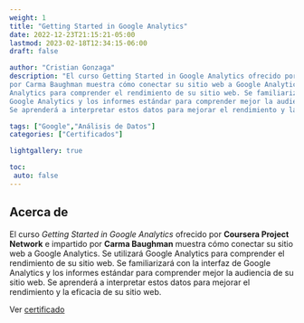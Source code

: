 ```yaml
---
weight: 1
title: "Getting Started in Google Analytics"
date: 2022-12-23T21:15:21-05:00
lastmod: 2023-02-18T12:34:15-06:00
draft: false

author: "Cristian Gonzaga"
description: "El curso Getting Started in Google Analytics ofrecido por Coursera Project Network e impartido 
por Carma Baughman muestra cómo conectar su sitio web a Google Analytics. Se utilizará Google 
Analytics para comprender el rendimiento de su sitio web. Se familiarizará con la interfaz de 
Google Analytics y los informes estándar para comprender mejor la audiencia de su sitio web. 
Se aprenderá a interpretar estos datos para mejorar el rendimiento y la eficacia de su sitio web."

tags: ["Google","Análisis de Datos"]
categories: ["Certificados"]

lightgallery: true

toc:
 auto: false
---
```

<!--more-->

## Acerca de

El curso *Getting Started in Google Analytics* ofrecido por **Coursera Project Network** e impartido 
por **Carma Baughman** muestra cómo conectar su sitio web a Google Analytics. Se utilizará Google 
Analytics para comprender el rendimiento de su sitio web. Se familiarizará con la interfaz de 
Google Analytics y los informes estándar para comprender mejor la audiencia de su sitio web. 
Se aprenderá a interpretar estos datos para mejorar el rendimiento y la eficacia de su sitio web.

Ver [certificado](https://coursera.org/share/ed3d10b0a0243999c3982cdd52e678ef)
